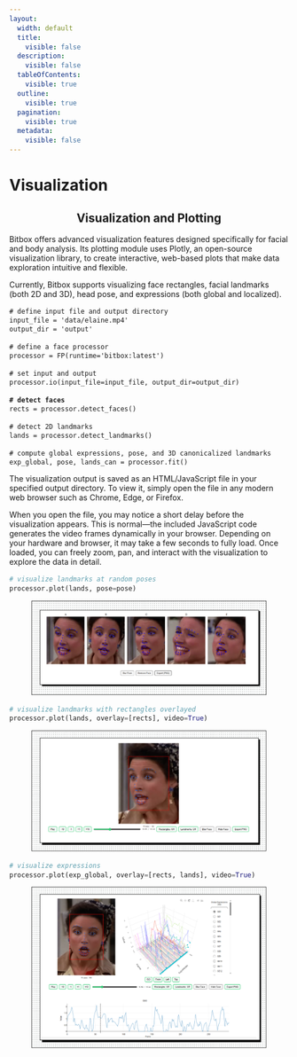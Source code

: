 ```yaml
---
layout:
  width: default
  title:
    visible: false
  description:
    visible: false
  tableOfContents:
    visible: true
  outline:
    visible: true
  pagination:
    visible: true
  metadata:
    visible: false
---
```


# Visualization

<h2 align="center">Visualization and Plotting</h2>

Bitbox offers advanced visualization features designed specifically for facial and body analysis. Its plotting module uses Plotly, an open-source visualization library, to create interactive, web-based plots that make data exploration intuitive and flexible.

Currently, Bitbox supports visualizing face rectangles, facial landmarks (both 2D and 3D), head pose, and expressions (both global and localized).

<pre class="language-python"><code class="lang-python"># define input file and output directory
input_file = 'data/elaine.mp4'
output_dir = 'output'

# define a face processor
processor = FP(runtime='bitbox:latest')

# set input and output
processor.io(input_file=input_file, output_dir=output_dir)
<strong>
</strong><strong># detect faces
</strong>rects = processor.detect_faces()

# detect 2D landmarks
lands = processor.detect_landmarks()

# compute global expressions, pose, and 3D canonicalized landmarks
exp_global, pose, lands_can = processor.fit()
</code></pre>

The visualization output is saved as an HTML/JavaScript file in your specified output directory. To view it, simply open the file in any modern web browser such as Chrome, Edge, or Firefox.

When you open the file, you may notice a short delay before the visualization appears. This is normal—the included JavaScript code generates the video frames dynamically in your browser. Depending on your hardware and browser, it may take a few seconds to fully load. Once loaded, you can freely zoom, pan, and interact with the visualization to explore the data in detail.

```python
# visualize landmarks at random poses
processor.plot(lands, pose=pose)
```

<figure><img src="../.gitbook/assets/visual01.png" alt=""><figcaption></figcaption></figure>

```python
# visualize landmarks with rectangles overlayed
processor.plot(lands, overlay=[rects], video=True) 
```

<figure><img src="../.gitbook/assets/visual02.png" alt=""><figcaption></figcaption></figure>

```python
# visualize expressions
processor.plot(exp_global, overlay=[rects, lands], video=True)
```

<figure><img src="../.gitbook/assets/visual03.png" alt=""><figcaption></figcaption></figure>
